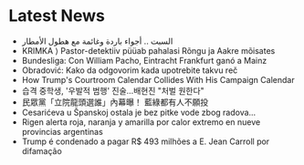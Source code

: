 # Latest News
-  السبت .. أجواء باردة وغائمة مع هطول الأمطار
-  KRIMKA ⟩ Pastor-detektiiv püüab pahalasi Rõngu ja Aakre mõisates
-  Bundesliga: Con William Pacho, Eintracht Frankfurt ganó a Mainz
-  Obradović: Kako da odgovorim kada upotrebite takvu reč
-  How Trump's Courtroom Calendar Collides With His Campaign Calendar
-  습격 중학생, '우발적 범행' 진술…배현진 "처벌 원한다"
-  民眾黨「立院龍頭選誰」內幕曝！ 藍綠都有人不願投
-  Cesarićeva u Španskoj ostala je bez pitke vode zbog radova...
-  Rigen alerta roja, naranja y amarilla por calor extremo en nueve provincias argentinas
-  Trump é condenado a pagar R$ 493 milhões a E. Jean Carroll por difamação
